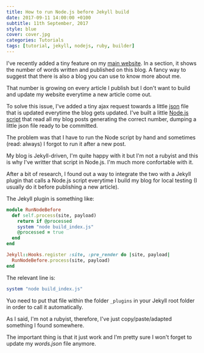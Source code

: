 ```yaml
---
title: How to run Node.js before Jekyll build
date: 2017-09-11 14:00:00 +0100
subtitle: 11th September, 2017
style: blue
cover: cover.jpg
categories: Tutorials
tags: [tutorial, jekyll, nodejs, ruby, builder]
---
```


I've recently added a tiny feature on my [main website](https://fabiofranchino.com). In a section, it shows the number of words written and published on this blog. A fancy way to suggest that there is also a blog you can use to know more about me.

That number is growing on every article I publish but I don't want to build and update my website everytime a new article come out.

To solve this issue, I've added a tiny ajax request towards a little [json](https://github.com/fabiofranchino/blog/blob/master/assets/index/count.json) file that is updated everytime the blog gets updated. I've built a little [Node.js script](https://github.com/fabiofranchino/blog/blob/master/build_index.js) that read all my blog posts generating the correct number, dumping a little json file ready to be committed.

The problem was that I have to run the Node script by hand and sometimes (read: always) I forgot to run it after a new post.

My blog is Jekyll-driven, I'm quite happy with it but I'm not a rubyist and this is why I've writter that script in Node.js. I'm much more confortable with it.

After a bit of research, I found out a way to integrate the two with a Jekyll plugin that calls a Node.js script everytime I build my blog for local testing (I usually do it before publishing a new article).

The Jekyll plugin is something like:

```ruby
module RunNodeBefore
  def self.process(site, payload)
    return if @processed
    system "node build_index.js" 
    @processed = true
  end
end

Jekyll::Hooks.register :site, :pre_render do |site, payload|
  RunNodeBefore.process(site, payload)
end
```

The relevant line is:

```ruby
system "node build_index.js"
```

Yuo need to put that file within the folder `_plugins` in your Jekyll root folder in order to call it automatically.

As I said, I'm not a rubyist, therefore, I've just copy/paste/adapted something I found somewhere. 

The important thing is that it just work and I'm pretty sure I won't forget to update my *words.json* file anymore.